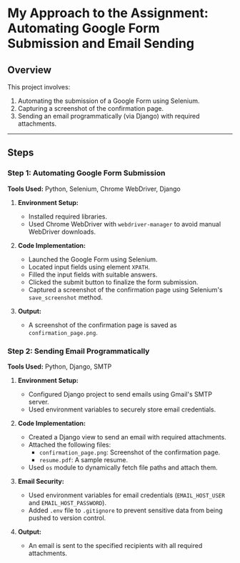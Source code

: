 # My Approach to the Assignment: Automating Google Form Submission and Email Sending

## Overview
This project involves:

1. Automating the submission of a Google Form using Selenium.
2. Capturing a screenshot of the confirmation page.
3. Sending an email programmatically (via Django) with required attachments.

---

## Steps

### Step 1: Automating Google Form Submission

**Tools Used:** Python, Selenium, Chrome WebDriver, Django

1. **Environment Setup:**
   - Installed required libraries.
   - Used Chrome WebDriver with `webdriver-manager` to avoid manual WebDriver downloads.

2. **Code Implementation:**
   - Launched the Google Form using Selenium.
   - Located input fields using element `XPATH`.
   - Filled the input fields with suitable answers.
   - Clicked the submit button to finalize the form submission.
   - Captured a screenshot of the confirmation page using Selenium's `save_screenshot` method.

3. **Output:**
   - A screenshot of the confirmation page is saved as `confirmation_page.png`.

### Step 2: Sending Email Programmatically

**Tools Used:** Python, Django, SMTP

1. **Environment Setup:**
   - Configured Django project to send emails using Gmail's SMTP server.
   - Used environment variables to securely store email credentials.

2. **Code Implementation:**
   - Created a Django view to send an email with required attachments.
   - Attached the following files:
     - `confirmation_page.png`: Screenshot of the confirmation page.
     - `resume.pdf`: A sample resume.
   - Used `os` module to dynamically fetch file paths and attach them.

3. **Email Security:**
   - Used environment variables for email credentials (`EMAIL_HOST_USER` and `EMAIL_HOST_PASSWORD`).
   - Added `.env` file to `.gitignore` to prevent sensitive data from being pushed to version control.

4. **Output:**
   - An email is sent to the specified recipients with all required attachments.
